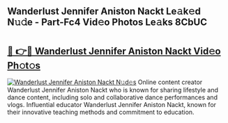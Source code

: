 ## Wanderlust Jennifer Aniston Nackt Le𝚊k𝚎d N𝚞𝚍e - Part-Fc4 Vid𝚎o Photos Le𝚊ks 8CbUC

# <h2><a href="http://fb0ald.evod.top/?m=Wanderlust+Jennifer+Aniston+Nackt">🔗 👉🔴 Wanderlust Jennifer Aniston Nackt Vid𝚎o Ph𝚘t𝚘s</a></h2>

[![Wanderlust Jennifer Aniston Nackt N𝚞d𝚎s](https://i.imgur.com/8V9OHl7.gif)](http://fb0ald.evod.top/?m=Wanderlust+Jennifer+Aniston+Nackt)
Online content creator Wanderlust Jennifer Aniston Nackt who is known for sharing lifestyle and dance content, including solo and collaborative dance performances and vlogs. Influential educator Wanderlust Jennifer Aniston Nackt, known for their innovative teaching methods and commitment to education. 
